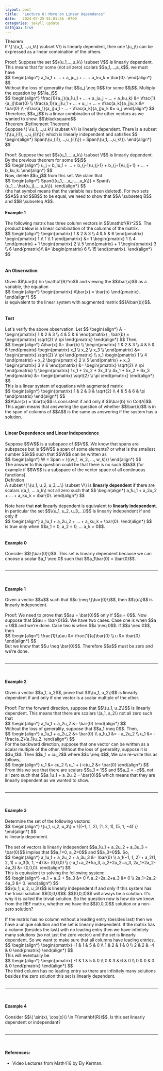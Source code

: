 ```yaml
---
layout: post
title:  "Lecture 8: More on Linear Dependance"
date:   2024-07-25 01:01:36 -0700
categories: jekyll update
mathjax: true
---
```

<div class="purdiv">
Theorem
</div>
<div class="purbdiv">
If \( \{u_1,...,u_k\} \subset V\) is linearly dependent, then one \(u_j\) can be expressed as a linear combination of the others.
</div>
<br>
Proof:
Suppose the set $$\{u_1,...,u_k\} \subset V$$ is linearly dependent. This means that for some (not all zero) scalars $$a_1,...,a_k$$, we must have
<div>
	$$
	\begin{align*}
	a_1u_1 + ... + a_ju_j + ... + a_ku_k = \bar{0}.
	\end{align*}
	$$
</div>
Without the loss of generality that $$a_j \neq 0$$ for some $$j$$. Multiply the equation by $$1/a_j$$
<div>
	$$
	\begin{align*}
	\frac{1}{a_j}(a_1u_1 + ... + a_ju_j + ... + a_ku_k) &= \frac{1}{a_j}\bar{0} \\
	\frac{a_1}{a_j}u_1 + ... + u_j + ... + \frac{a_k}{a_j}u_k &= \bar{0} \\
	-\frac{a_1}{a_j}u_1 - ... - \frac{a_k}{a_j}u_k &= u_j
	\end{align*}
	$$
</div>
Therefore, $$u_j$$ is a linear combination of the other vectors as we wanted to show. $$\blacksquare$$
<br>
<!------------------------------------------------------------------------------------>
<div class="purdiv">
Theorem (Refinement Theorem)
</div>
<div class="purbdiv">
Suppose \( \{u_1,...,u_k\} \subset V\) is linearly dependent. There is a subset \(\{u_{i1},...,u_{il}\}\) which is linearly independent and satisfies
	$$
	\begin{align*}
	Span(\{u_{i1},...,u_{il}\}) = Span(\{u_1,...,u_k\}).
	\end{align*}
	$$
</div>
<br>
Proof:
Suppose the set $$\{u_1,...,u_k\} \subset V$$ is linearly dependent. By the previous theorem for some $$j$$
<div>
	$$
	\begin{align*} 
	u_j = b_1u_1 + ... + b_{j-1}u_{j-1} + b_{j+1}u_{j+1} + ... + b_ku_k.
	\end{align*}
	$$
</div>
Now, delete $$u_j$$ from this set. We claim that
<div>
	$$
	\begin{align*} 
	Span(\{u_1,...,u_j,...,u_k\}) = Span(\{u_1,...\hat{u_j},...,u_k\}).
	\end{align*}
	$$
</div>
(the hat symbol means that the variable has been deleted). For two sets $$A$$ and $$B$$ to be equal, we need to show that $$A \subseteq B$$ and $$B \subseteq A$$. 







<br>




<!------------------------------------------------------------------------------------>
<h4><b>Example 1</b></h4>
The following matrix has three column vectors in $$\mathbf{R}^2$$. The product below is a linear combination of the columns of the matrix.
<div>
$$
\begin{align*}
\begin{pmatrix}
1 & 2 & 3  \\
4 & 5 & 6
\end{pmatrix}
\begin{pmatrix}
1 \\
1 \\
1
\end{pmatrix}
&=
1
\begin{pmatrix}
1 \\
4
\end{pmatrix}
+
1
\begin{pmatrix}
2 \\
5
\end{pmatrix}
+
1
\begin{pmatrix}
3 \\
6
\end{pmatrix}\\
&=
\begin{pmatrix}
6 \\
15
\end{pmatrix}.
\end{align*}
$$
</div>
<br>
<!------------------------------------------------------------------------------------>
<h4><b>An Observation</b></h4>
Given $$\bar{b} \in \mathbf{R}^m$$ and viewing the $$\bar{x}$$ as a variable, the equation
<div>
$$
\begin{align*}
\begin{pmatrix}
A\bar{x} = \bar{b}
\end{pmatrix}.
\end{align*}
$$
</div>
is equivalent to the linear system with augmented matrix $$(A\bar{b})$$.
<br>
<br>
<!------------------------------------------------------------------------------------>
<h4><b>Test</b></h4>
Let's verify the above observation. Let 
$$
\begin{align*}
A =
\begin{pmatrix}
1 & 2 & 3  \\
4 & 5 & 6
\end{pmatrix}
,
\bar{b} = 
\begin{pmatrix}
\sqrt{2} \\
\pi
\end{pmatrix}
\end{align*}
$$
Then,
<div>
$$
\begin{align*}
A\bar{x} &= \bar{b} \\
\begin{pmatrix}
1 & 2 & 3  \\
4 & 5 & 6
\end{pmatrix}
\begin{pmatrix}
x_1  \\
x_2 \\
x_3 \\
\end{pmatrix}
&=
\begin{pmatrix}
\sqrt{2} \\
\pi
\end{pmatrix} \\
x_1
\begin{pmatrix}
1 \\
4
\end{pmatrix}
+
x_2
\begin{pmatrix}
2 \\
5
\end{pmatrix}
+
x_3
\begin{pmatrix}
3 \\
6
\end{pmatrix}
&=
\begin{pmatrix}
\sqrt{2} \\
\pi
\end{pmatrix} \\
\begin{pmatrix}
1x_1 + 2x_2 + 3x_3 \\
4x_1 + 5x_2 + 6x_3
\end{pmatrix}
&=
\begin{pmatrix}
\sqrt{2} \\
\pi
\end{pmatrix}
\end{align*}
$$
</div>
This is a linear system of equations with augmented matrix
<div>
	$$
	\begin{align*}
	\begin{pmatrix}
	1 & 2 & 3  & \sqrt{2} \\
	4 & 5 & 6 & \pi
	\end{pmatrix}
	\end{align*}
	$$
</div>
$$A\bar{x} = \bar{b}$$ is consistent if and only if $$\bar{b} \in Col(A)$$. This again means that answering the question of whether $$\bar{b}$$ is in the span of columns of $$A$$ is the same as answering if the system has a solution.
<br>
<br>
<!------------------------------------------------------------------------------------>
<h4><b>Linear Dependence and Linear Independence</b></h4>
Suppose $$W$$ is a subspace of $$V$$. We know that spans are subspaces but is $$W$$ a span of some elements? or what is the smallest number $$k$$ such that $$W$$ can be written as
<div>
	$$
	\begin{align*}
	W = Span = \{(w_1, w_2, ..., w_k)\}
	\end{align*}
	$$
</div>
The answer to this question could be that there is no such $$k$$ (for example if $$W$$ is a subspace of the vector space of all continuous functions).
<div class="bdiv">
Definition
</div>
<div class="bbdiv">
A subset \( \{u_1, u_2, u_3,...\} \subset V\) is <b>linearly dependent</b> if there are scalars \(a_1, ... a_k\) not all zero such that 
	$$
	\begin{align*}
	a_1u_1 + a_2u_2 + ... + a_ku_k = \bar{0}.
	\end{align*}
	$$
</div>
<br>
Note here that <b>not</b> linearly dependent is equivalent to <b>linearly independent</b>. In particular the set $$\{u_1, u_2, u_3,...\}$$ is linearly independent if and only if
<div>
	$$
	\begin{align*}
	a_1u_1 + a_2u_2 + ... + a_ku_k = \bar{0}.
	\end{align*}
	$$
</div>
is true only when $$a_1 = 0, a_2 = 0, ... a_k = 0$$.
<br>
<br>
<!------------------------------------------------------------------------------------>
<h4><b>Example 0</b></h4>
Consider $$\{\bar{0}\}$$. This set is linearly dependent because we can choose a scalar $a_1 \neq 0$ such that $$a_1\bar{0} = \bar{0}$$.
<br>
<br>
<hr>
<br>
<!------------------------------------------------------------------------------------>
<h4><b>Example 1</b></h4>
Given a vector $$u$$ such that $$u \neq \{\bar{0}\}$$, then $$\{u\}$$ is linearly independent.
<br>
<br>
Proof: We need to prove that $$au = \bar{0}$$ only if $$a = 0$$. Now suppose that $$au = \bar{0}$$. We have two cases. Case one is when $$a = 0$$ and we're done. Case two is when $$a \neq 0$$. If $$a \neq 0$$, then 
<div>
	$$
	\begin{align*}
	 \frac{1}{a}au &= \frac{1}{a}\bar{0} \\
	 u &= \bar{0}
	\end{align*}
	$$
</div>
But we know that $$u \neq \bar{0}$$. Therefore $$a$$ must be zero and we're done.
<br>
<br>
<hr>
<br>
<!------------------------------------------------------------------------------------>
<h4><b>Example 2</b></h4>
Given a vector $$u_1, u_2$$, prove that $$\{u_1, u_2\}$$ is linearly dependent if and only if one vector is a scalar multiple of the other.
<br>
<br>
Proof: For the forward direction, suppose that $$\{u_1, u_2\}$$ is linearly dependent. This means that there are scalars \(a_1, a_2\) not all zero such that
<div>
	$$
	\begin{align*}
	a_1u_1 + a_2u_2 &= \bar{0}
	\end{align*}
	$$
</div>
Without the loss of generality, suppose that $$a_1 \neq 0$$. Then,
<div>
	$$
	\begin{align*}
	a_1u_1 + a_2u_2 &= \bar{0} \\
	a_1u_1 &= - a_2u_2 \\
	u_1 &= -\frac{a_2}{a_1}u_2.
	\end{align*}
	$$
</div>
For the backward direction, suppose that one vector can be written as a scalar multiple of the other. Without the loss of generality, suppose it is $$u_1$$. Then $$u_1 = cu_2$$ where $$c \neq 0$$, We can re-write this as follows,
<div>
	$$
	\begin{align*}
	u_1 &= cu_2 \\
	u_1 + (-c)u_2 &= \bar{0}
	\end{align*}
	$$
</div>
From this we see that there are scalars $$a_1 = 1$$ and $$a_2 = -c$$, not all zero such that $$a_1u_1 + a_2u_2 = \bar{0}$$ which means that they are linearly dependent as we wanted to show.
<br>
<br>
<hr>
<br>
<!------------------------------------------------------------------------------------>
<h4><b>Example 3</b></h4>
Determine the set of the following vectors:
<div>
	$$
	\begin{align*}
	\{u_1, u_2, u_3\} = \{(−1, 1, 2), (1, 2, 1), (5, 1, −4) \} 
	\end{align*}
	$$
</div>
is linearly dependent.
<br>
<br>
The set of vectors is linearly independent $$a_1u_1 + a_2u_2 + a_3u_3 = \bar{0}$$ implies that $$a_1=0, a_2=0$$ and $$a_3=0$$. So,
<div>
	$$
	\begin{align*}
	a_1u_1 + a_2u_2 + a_3u_3 &= \bar{0} \\
	a_1(−1, 1, 2) + a_2(1, 2, 1) + a_3(5, 1, −4) &= (0,0,0) \\
	(-a_1+a_2+5a_3, a_2+2a_2+a_3, 2a_1+2a_2-4a_3) &= (0,0,0).
	\end{align*}
	$$
</div>
This is equivalent to solving the following system:
<div>
	$$
	\begin{align*}
	-a_1 + a_2 + 5a_3 &= 0 \\
	a_2+2a_2+a_3 &= 0 \\
	2a_1+2a_2-4a_3 &= 0.
	\end{align*}
	$$
</div>
$$\{u_1, u_2, u_3\}$$ is linearly independent if and only if this system has the trivial solution $$(0,0,0)$$. $$(0,0,0)$$ will always be a solution. It's why it is called the trivial solution. So the question now is how do we know from the REF matrix, whether we have the $$(0,0,0)$$ solution or a non-zero solution?
<br>
<br>
If the matrix has no column without a leading entry (besides last) then we have a unique solution and the set is linearly independent. If the matrix has a column (besides the last) with no leading entry then we have infinitely many solutions (so not just the zero vector) and the set is linearly dependent. So we want to make sure that all columns have leading entries.
<div>
	$$
	\begin{align*}
	\begin{pmatrix}
	-1 & 1 & 5  & 0 \\
	1 & 2 & 1 & 0 \\
	2 & 2 & -4 & 0
	\end{pmatrix}
	\end{align*}
	$$
</div>
This will eventually be
<div>
	$$
	\begin{align*}
	\begin{pmatrix}
	-1 & 1 & 5  & 0 \\
	0 & 3 & 6 & 0 \\
	0 & 0 & 0 & 0
	\end{pmatrix}
	\end{align*}
	$$
</div>
The third column has no leading entry so there are infinitely many solutions besides the zero solution this set is linearly dependent.
<br>
<br>
<hr>
<br>
<!------------------------------------------------------------------------------------>
<h4><b>Example 4</b></h4>
Consider $$\{ \sin(x), \cos(x)\} \in F(\mathbf{R})$$. Is this set linearly dependent or independant?
<br>
<br>
<hr>
<br>
<!------------------------------------------------------------------------------------>
<h4><b>References:</b></h4>
<ul>
<li>Video Lectures from Math416 by Ely Kerman.</li>
</ul>
























